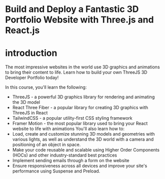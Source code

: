 # Build and Deploy a Fantastic 3D Portfolio Website with Three.js and React.js

# introduction
The most impressive websites in the world use 3D graphics and animations to bring their content to life. Learn how to build your own ThreeJS 3D Developer Portfolio today!

In this course, you'll learn the following:

* ThreeJS - a powerful 3D graphics library for rendering and animating the 3D model
* React Three Fiber - a popular library for creating 3D graphics with ThreeJS in React
* TailwindCSS - a popular utility-first CSS styling framework
* Framer Motion - the most popular library used to bring your React website to life with animations You'll also learn how to:
* Load, create and customize stunning 3D models and geometries with various lights, as well as understand the 3D world with a camera and positioning of an object in space.
* Make your code reusable and scalable using Higher Order Components (HOCs) and other industry-standard best practices
* Implement sending emails through a form on the website
* Ensure responsiveness across all devices and improve your site's performance using Suspense and Preload.
